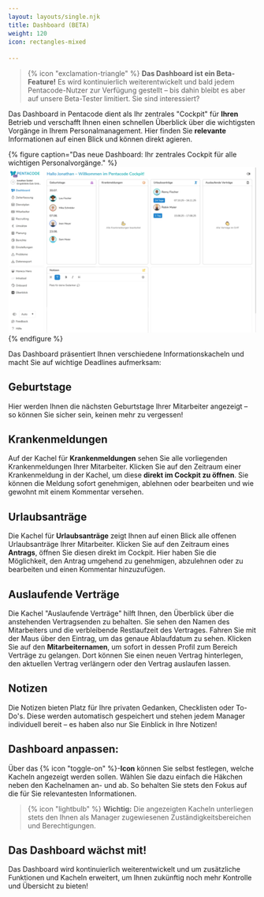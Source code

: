 ```yaml
---
layout: layouts/single.njk
title: Dashboard (BETA)
weight: 120
icon: rectangles-mixed

---
```


> {% icon "exclamation-triangle" %} **Das Dashboard ist ein Beta-Feature!** Es wird kontinuierlich weiterentwickelt und bald jedem Pentacode-Nutzer zur Verfügung gestellt – bis dahin bleibt es aber auf unsere Beta-Tester limitiert. Sie sind interessiert?

Das Dashboard in Pentacode dient als Ihr zentrales "Cockpit" für **Ihren** Betrieb und verschafft Ihnen einen schnellen Überblick über die wichtigsten Vorgänge in Ihrem Personalmanagement. Hier finden Sie **relevante** Informationen auf einen Blick und können direkt agieren.

{% figure caption="Das neue Dashboard: Ihr zentrales Cockpit für alle wichtigen Personalvorgänge." %}
<img src="dashboard.webp" />
{% endfigure %}

Das Dashboard präsentiert Ihnen verschiedene Informationskacheln und macht Sie auf wichtige Deadlines aufmerksam:

## Geburtstage

Hier werden Ihnen die nächsten Geburtstage Ihrer Mitarbeiter angezeigt – so können Sie sicher sein, keinen mehr zu vergessen!

## Krankenmeldungen

Auf der Kachel für **Krankenmeldungen** sehen Sie alle vorliegenden Krankenmeldungen Ihrer Mitarbeiter.
Klicken Sie auf den Zeitraum einer Krankenmeldung in der Kachel, um diese **direkt im Cockpit zu öffnen**. Sie können die Meldung sofort genehmigen, ablehnen oder bearbeiten und wie gewohnt mit einem Kommentar versehen.

## Urlaubsanträge

Die Kachel für **Urlaubsanträge** zeigt Ihnen auf einen Blick alle offenen Urlaubsanträge Ihrer Mitarbeiter.
Klicken Sie auf den Zeitraum eines **Antrags**, öffnen Sie diesen direkt im Cockpit. Hier haben Sie die Möglichkeit, den Antrag umgehend zu genehmigen, abzulehnen oder zu bearbeiten und einen Kommentar hinzuzufügen.

## Auslaufende Verträge

Die Kachel "Auslaufende Verträge" hilft Ihnen, den Überblick über die anstehenden Vertragsenden zu behalten.
Sie sehen den Namen des Mitarbeiters und die verbleibende Restlaufzeit des Vertrages. Fahren Sie mit der Maus über den Eintrag, um das genaue Ablaufdatum zu sehen.
Klicken Sie auf den **Mitarbeiternamen**, um sofort in dessen Profil zum Bereich Verträge zu gelangen. Dort können Sie einen neuen Vertrag hinterlegen, den aktuellen Vertrag verlängern oder den Vertrag auslaufen lassen.

## Notizen

Die Notizen bieten Platz für Ihre privaten Gedanken, Checklisten oder To-Do's. Diese werden automatisch gespeichert und stehen jedem Manager individuell bereit – es haben also nur Sie Einblick in Ihre Notizen!

## Dashboard anpassen:

Über das {% icon "toggle-on" %}-**Icon** können Sie selbst festlegen, welche Kacheln angezeigt werden sollen. Wählen Sie dazu einfach die Häkchen neben den Kachelnamen an- und ab. So behalten Sie stets den Fokus auf die für Sie relevantesten Informationen.

> {% icon "lightbulb" %} **Wichtig:** Die angezeigten Kacheln unterliegen stets den Ihnen als Manager zugewiesenen Zuständigkeitsbereichen und Berechtigungen.

## Das Dashboard wächst mit!

Das Dashboard wird kontinuierlich weiterentwickelt und um zusätzliche Funktionen und Kacheln erweitert, um Ihnen zukünftig noch mehr Kontrolle und Übersicht zu bieten!
